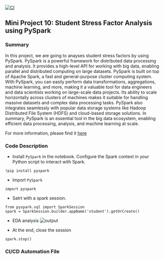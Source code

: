 [![CI](https://github.com/BobZhang26/Bob_PythonTemplate1/actions/workflows/cicd.yml/badge.svg)](https://github.com/BobZhang26/Bob_PythonTemplate1/actions/workflows/cicd.yml)
## Mini Project 10: Student Stress Factor Analysis using PySpark 

### Summary
In this project, we are going to anayses student stress factors by using PySpark. PySpark is a powerful framework for distributed data processing and analysis. It provides a high-level API for working with big data, enabling parallel and distributed computing on large datasets. PySpark is built on top of Apache Spark, a fast and general-purpose cluster computing system. 
With PySpark, you can easily perform data transformations, aggregations, machine learning, and more, making it a valuable tool for data engineers
and data scientists working on large-scale data projects. Its ability to scale horizontally across clusters of machines makes it suitable for handling massive datasets and complex data processing tasks. PySpark also integrates seamlessly with popular data storage systems like Hadoop Distributed File System (HDFS) and cloud-based storage solutions.
In summary, PySpark is an essential tool in the big data ecosystem, enabling efficient data processing, analysis, and machine learning at scale.

For more information, please find it [here](https://spark.apache.org/docs/latest/api/python/index.html)

### Code Description
* Install ```PySpark``` in the notebook. Configure the Spark context in your Python script to interact with Spark.
```
!pip install pyspark
```
* Import ```PySpark```
```
import pyspark
```
* Satrt with a spark session. 
```
from pyspark.sql import SparkSession
spark = SparkSession.builder.appName('student').getOrCreate()
```
* EDA analysis
![output](https://github.com/nogibjj/Bob_mini_project_10/assets/141781876/bb05d407-19e1-46ae-b7c6-0bf03e6f1f6d)

* At the end, close the session
```
spark.stop()
```

### CI/CD Automation File


